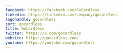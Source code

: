 ```yaml
---
facebook: https://facebook.com/GoCardless
linkedin: https://linkedin.com/company/gocardless
logohandle: gocardless
sort: gocardless
title: GoCardless
twitter: https://x.com/gocardless
website: https://gocardless.com/
youtube: https://youtube.com/gocardless
---
```

